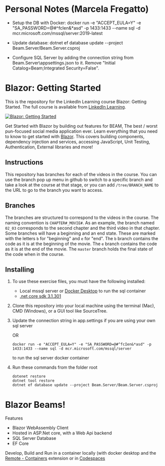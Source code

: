 # Personal Notes (Marcela Fregatto)

- Setup the DB with Docker:
  docker run -e "ACCEPT_EULA=Y" -e "SA_PASSWORD=@#^fcIen&\*asd" -p 1433:1433 --name sql -d mcr.microsoft.com/mssql/server:2019-latest

- Update database:
  dotnet ef database update --project Beam.Server/Beam.Server.csproj

- Configure SQL Server by adding the connection string from Beam.Server\appsettings.json to it. Remove "Initial Catalog=Beam;Integrated Security=False".

# Blazor: Getting Started

This is the repository for the LinkedIn Learning course Blazor: Getting Started. The full course is available from [LinkedIn Learning](LICOURSEURL).

[![Blazor: Getting Started](COURSEIMAGE)](LICOURSEURL)

Get Started with Blazor by building out features for BEAM, The best / worst pun-focused social media application ever.
Learn everything that you need to know to get started with [Blazor](blazor.net).
This covers building components, dependency injection and services, accessing JavaScript, Unit Testing, Authentication, External libraries and more!

## Instructions

This repository has branches for each of the videos in the course. You can use the branch pop up menu in github to switch to a specific branch and take a look at the course at that stage, or you can add `/tree/BRANCH_NAME` to the URL to go to the branch you want to access.

## Branches

The branches are structured to correspond to the videos in the course. The naming convention is `CHAPTER#_MOVIE#`. As an example, the branch named `02_03` corresponds to the second chapter and the third video in that chapter.
Some branches will have a beginning and an end state. These are marked with the letters `b` for "beginning" and `e` for "end". The `b` branch contains the code as it is at the beginning of the movie. The `e` branch contains the code as it is at the end of the movie. The `master` branch holds the final state of the code when in the course.

## Installing

1. To use these exercise files, you must have the following installed:
   - Local mssql server or [Docker Desktop](https://www.docker.com/products/docker-desktop) to run the sql container
   - [.net core sdk 3.1.301](https://dotnet.microsoft.com/download/dotnet-core/3.1)
2. Clone this repository into your local machine using the terminal (Mac), CMD (Windows), or a GUI tool like SourceTree.
3. Update the connection string in app.settings if you are using your own sql server

   OR

   `docker run -e "ACCEPT_EULA=Y" -e "SA_PASSWORD=@#^fcIen&*asd" -p 1433:1433 --name sql -d mcr.microsoft.com/mssql/server`

   to run the sql server docker container

4. Run these commands from the folder root
   ```
   dotenet restore
   dotnet tool restore
   dotnet ef database update --project Beam.Server/Beam.Server.csproj
   ```

# Blazor Beams!

Features

- Blazor WebAssembly Client
- Hosted in ASP.Net core, with a Web Api backend
- SQL Server Database
- EF Core

Develop, Build and Run in a container locally (with docker desktop and the [Remote - Containers](https://marketplace.visualstudio.com/items?itemName=ms-vscode-remote.remote-containers) extension or in [Codespaces](https://visualstudio.microsoft.com/services/visual-studio-codespaces/)

